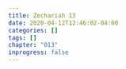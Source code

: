 ```yaml
---
title: Zechariah 13
date: 2020-04-12T12:46:02-04:00
categories: []
tags: []
chapter: "013"
inprogress: false
---
```


